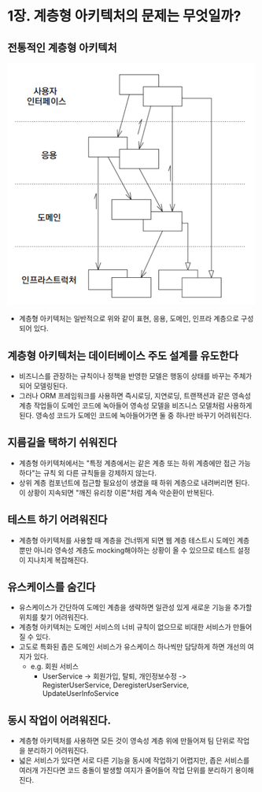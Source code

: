 # 1장. 계층형 아키텍처의 문제는 무엇일까?

## 전통적인 계층형 아키텍처

![계층형 아키텍처](./image/계층형_아키텍처.png)

- 계층형 아키텍처는 일반적으로 위와 같이 표현, 응용, 도메인, 인프라 계층으로 구성되어 있다.

## 계층형 아키텍처는 데이터베이스 주도 설계를 유도한다

- 비즈니스를 관장하는 규칙이나 정책을 반영한 모델은 행동이 상태를 바꾸는 주체가 되어 모델링된다.
- 그러나 ORM 프레임워크를 사용하면 즉시로딩, 지연로딩, 트랜잭션과 같은 영속성 계층 작업들이 도메인 코드에 녹아들어 영속성 모델을 비즈니스 모델처럼 사용하게 된다. 영속성 코드가 도메인 코드에 녹아들어가면 둘 중 하나만 바꾸기 어려워진다.

## 지름길을 택하기 쉬워진다

- 계층형 아키텍처에서는 "특정 계층에서는 같은 계층 또는 하위 계층에만 접근 가능하다"는 규칙 외 다른 규칙들을 강제하지 않는다.
- 상위 계층 컴포넌트에 접근할 필요성이 생겼을 때 하위 계층으로 내려버리면 된다. 이 상황이 지속되면 "깨진 유리창 이론"처럼 계속 악순환이 반복된다.

## 테스트 하기 어려워진다

- 계층형 아키텍처를 사용할 때 계층을 건너뛰게 되면 웹 계층 테스트시 도메인 계층뿐만 아니라 영속성 계층도 mocking해야하는 상황이 올 수 있으므로 테스트 설정이 지나치게 복잡해진다.

## 유스케이스를 숨긴다

- 유스케이스가 간단하여 도메인 계층을 생략하면 일관성 있게 새로운 기능을 추가할 위치를 찾기 어려워진다.
- 계층형 아키텍처는 도메인 서비스의 너비 규칙이 없으므로 비대한 서비스가 만들어 질 수 있다.
- 고도로 특화된 좁은 도메인 서비스가 유스케이스 하나씩만 담당하게 하면 개선의 여지가 있다.
  - e.g. 회원 서비스
    - UserService -> 회원가입, 탈퇴, 개인정보수정 -> RegisterUserService, DeregisterUserService, UpdateUserInfoService

## 동시 작업이 어려워진다.

- 계층형 아키텍처를 사용하면 모든 것이 영속성 계층 위에 만들어져 팀 단위로 작업을 분리하기 어려워진다.
- 넓은 서비스가 있다면 서로 다른 기능을 동시에 작업하기 어렵지만, 좁은 서비스를 여러개 가진다면 코드 충돌이 발생할 여지가 줄어들어 작업 단위를 분리하기 용이해진다.
